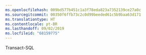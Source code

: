 ```yaml
---
ms.openlocfilehash: 009bd577b451c1a3f78eda823a7352139ce27a0c
ms.sourcegitcommit: 00350f6ffb73c2c0d99beeded61c5b9baa63d171
ms.translationtype: HT
ms.contentlocale: pt-BR
ms.lasthandoff: 09/02/2019
ms.locfileid: "68159775"
---
```

 Transact\-SQL 
